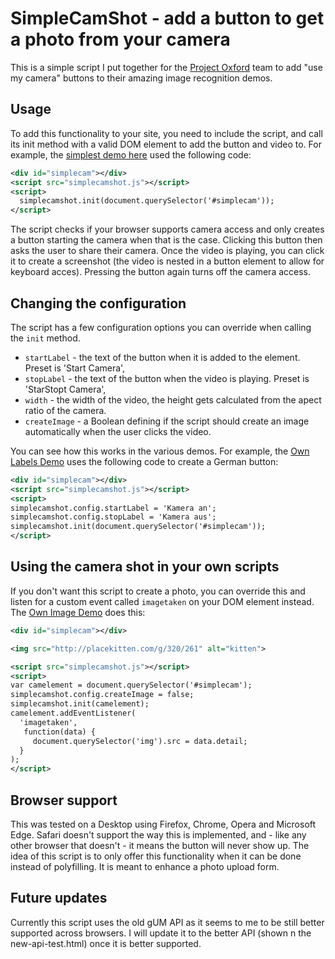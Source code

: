 # SimpleCamShot - add a button to get a photo from your camera

This is a simple script I put together for the [Project Oxford](http://projectoxford.ai) team to add "use my camera" buttons to their amazing image recognition demos.

## Usage

To add this functionality to your site, you need to include the script, and call its init method with a valid DOM element to add the button and video to. For example, the [simplest demo here](https://codepo8.github.io/simplecamshot/index.html) used the following code:

```xml
<div id="simplecam"></div>
<script src="simplecamshot.js"></script>
<script>
  simplecamshot.init(document.querySelector('#simplecam'));
</script>
```
The script checks if your browser supports camera access and only creates a button starting the camera when that is the case. Clicking this button then asks the user to share their camera. Once the video is playing, you can click it to create a screenshot (the video is nested in a button element to allow for keyboard acces). Pressing the button again turns off the camera access.

## Changing the configuration

The script has a few configuration options you can override when calling the `init` method.

* `startLabel` - the text of the button when it is added to the element. Preset is 'Start Camera',
* `stopLabel` - the text of the button when the video is playing. Preset is 'StarStopt Camera',
* `width` - the width of the video, the height gets calculated from the apect ratio of the camera.
* `createImage` - a Boolean defining if the script should create an image automatically when the user clicks the video.

You can see how this works in the various demos. For example, the [Own Labels Demo](https://codepo8.github.io/simplecamshot/own-labels.html) uses the following code to create a German button:

```xml
<div id="simplecam"></div>
<script src="simplecamshot.js"></script>
<script>
simplecamshot.config.startLabel = 'Kamera an';
simplecamshot.config.stopLabel = 'Kamera aus';
simplecamshot.init(document.querySelector('#simplecam'));
</script>
```
## Using the camera shot in your own scripts

If you don't want this script to create a photo, you can override this and listen for a custom event called `imagetaken` on your DOM element instead. The [Own Image Demo](https://codepo8.github.io/simplecamshot/own-image.html) does this:

```xml
<div id="simplecam"></div>

<img src="http://placekitten.com/g/320/261" alt="kitten">

<script src="simplecamshot.js"></script>
<script>
var camelement = document.querySelector('#simplecam');
simplecamshot.config.createImage = false;
simplecamshot.init(camelement);
camelement.addEventListener(
  'imagetaken',
   function(data) {
     document.querySelector('img').src = data.detail;
  }
);
</script>
```

## Browser support

This was tested on a Desktop using Firefox, Chrome, Opera and Microsoft Edge. Safari doesn't support the way this is implemented, and - like any other browser that doesn't - it means the button will never show up. The idea of this script is to only offer this functionality when it can be done instead of polyfilling. It is meant to enhance a photo upload form.

## Future updates

Currently this script uses the old gUM API as it seems to me to be still better supported across browsers. I will update it to the better API (shown n the new-api-test.html) once it is better supported. 
